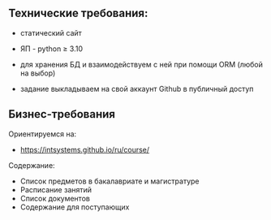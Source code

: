 ## Технические требования:
- статический сайт 

- ЯП - python ≥ 3.10
- для хранения БД и взаимодействуем с ней при помощи ORM (любой на выбор)
- задание выкладываем на свой аккаунт Github в публичный доступ

## Бизнес-требования

Ориентируемся на:
- https://intsystems.github.io/ru/course/

Содержание:
- Список предметов в бакалавриате и магистратуре
- Расписание занятий
- Список документов
- Содержание для поступающих


